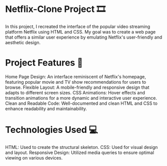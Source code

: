# Netflix-Clone Project 🎞️
In this project, I recreated the interface of the popular video streaming platform Netflix using HTML and CSS. My goal was to create a web page that offers a similar user experience by emulating Netflix's user-friendly and aesthetic design.

# Project Features 🚀

Home Page Design: An interface reminiscent of Netflix's homepage, featuring popular movie and TV show recommendations for users to browse.
Flexible Layout: A mobile-friendly and responsive design that adapts to different screen sizes.
CSS Animations: Hover effects and transition animations for a more dynamic and interactive user experience.
Clean and Readable Code: Well-documented and clean HTML and CSS to enhance readability and maintainability.

# Technologies Used 💻
HTML: Used to create the structural skeleton.
CSS: Used for visual design and layout.
Responsive Design: Utilized media queries to ensure optimal viewing on various devices.
